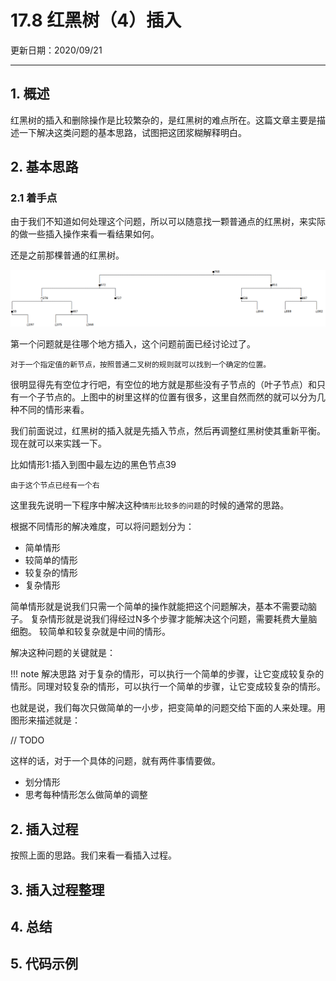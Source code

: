 # 17.8 红黑树（4）插入

更新日期：2020/09/21

-----------------------------------------------------

## 1. 概述

红黑树的插入和删除操作是比较繁杂的，是红黑树的难点所在。这篇文章主要是描述一下解决这类问题的基本思路，试图把这团浆糊解释明白。

## 2. 基本思路

### 2.1 着手点

由于我们不知道如何处理这个问题，所以可以随意找一颗普通点的红黑树，来实际的做一些插入操作来看一看结果如何。

还是之前那棵普通的红黑树。

![红黑树样本](S007.files/红黑树样本2.png)

第一个问题就是往哪个地方插入，这个问题前面已经讨论过了。
    
    对于一个指定值的新节点，按照普通二叉树的规则就可以找到一个确定的位置。
    
很明显得先有空位才行吧，有空位的地方就是那些没有子节点的（叶子节点）和只有一个子节点的。上图中的树里这样的位置有很多，这里自然而然的就可以分为几种不同的情形来看。

我们前面说过，红黑树的插入就是先插入节点，然后再调整红黑树使其重新平衡。现在就可以来实践一下。

比如情形1:插入到图中最左边的黑色节点39

    由于这个节点已经有一个右


这里我先说明一下程序中解决这种`情形比较多的问题`的时候的通常的思路。

根据不同情形的解决难度，可以将问题划分为：

- 简单情形
- 较简单的情形
- 较复杂的情形
- 复杂情形

简单情形就是说我们只需一个简单的操作就能把这个问题解决，基本不需要动脑子。
复杂情形就是说我们得经过N多个步骤才能解决这个问题，需要耗费大量脑细胞。
较简单和较复杂就是中间的情形。

解决这种问题的关键就是：

!!! note 解决思路
    对于复杂的情形，可以执行一个简单的步骤，让它变成较复杂的情形。同理对较复杂的情形，可以执行一个简单的步骤，让它变成较复杂的情形。

也就是说，我们每次只做简单的一小步，把变简单的问题交给下面的人来处理。用图形来描述就是：

// TODO

这样的话，对于一个具体的问题，就有两件事情要做。

- 划分情形
- 思考每种情形怎么做简单的调整

## 2. 插入过程

按照上面的思路。我们来看一看插入过程。



## 3. 插入过程整理

## 4. 总结

## 5. 代码示例

